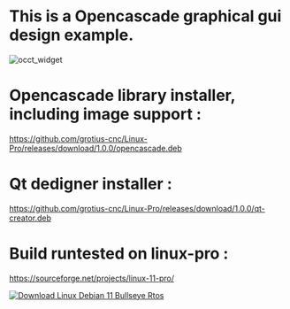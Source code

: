# This is a Opencascade graphical gui design example.

![occt_widget](https://user-images.githubusercontent.com/44880102/151244580-d1afa228-31ac-4c85-8dc2-e70290345df5.jpg)

# Opencascade library installer, including image support :

https://github.com/grotius-cnc/Linux-Pro/releases/download/1.0.0/opencascade.deb

# Qt dedigner installer :

https://github.com/grotius-cnc/Linux-Pro/releases/download/1.0.0/qt-creator.deb

# Build runtested on linux-pro :

https://sourceforge.net/projects/linux-11-pro/ 

[![Download Linux Debian 11 Bullseye Rtos  ](https://img.shields.io/sourceforge/dt/linux-debian-bullseye-11-rtos.svg)](https://sourceforge.net/projects/linux-debian-bullseye-11-rtos/files/latest/download)
